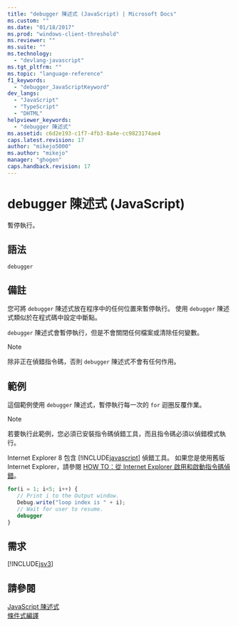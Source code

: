```yaml
---
title: "debugger 陳述式 (JavaScript) | Microsoft Docs"
ms.custom: ""
ms.date: "01/18/2017"
ms.prod: "windows-client-threshold"
ms.reviewer: ""
ms.suite: ""
ms.technology: 
  - "devlang-javascript"
ms.tgt_pltfrm: ""
ms.topic: "language-reference"
f1_keywords: 
  - "debugger_JavaScriptKeyword"
dev_langs: 
  - "JavaScript"
  - "TypeScript"
  - "DHTML"
helpviewer_keywords: 
  - "debugger 陳述式"
ms.assetid: c6d2e193-c1f7-4fb3-8a4e-cc9823174ae4
caps.latest.revision: 17
author: "mikejo5000"
ms.author: "mikejo"
manager: "ghogen"
caps.handback.revision: 17
---
```

# debugger 陳述式 (JavaScript)
暫停執行。  
  
## 語法  
  
```  
debugger  
```  
  
## 備註  
 您可將 `debugger` 陳述式放在程序中的任何位置來暫停執行。  使用 `debugger` 陳述式類似於在程式碼中設定中斷點。  
  
 `debugger` 陳述式會暫停執行，但是不會關閉任何檔案或清除任何變數。  
  
> [!NOTE]
>  除非正在偵錯指令碼，否則 `debugger` 陳述式不會有任何作用。  
  
## 範例  
 這個範例使用 `debugger` 陳述式，暫停執行每一次的 `for` 迴圈反覆作業。  
  
> [!NOTE]
>  若要執行此範例，您必須已安裝指令碼偵錯工具，而且指令碼必須以偵錯模式執行。  
>   
>  Internet Explorer 8 包含 [!INCLUDE[javascript](../../javascript/includes/javascript-md.md)] 偵錯工具。  如果您是使用舊版 Internet Explorer，請參閱 [HOW TO：從 Internet Explorer 啟用和啟動指令碼偵錯](http://go.microsoft.com/fwlink/?LinkId=133801)。  
  
```javascript  
for(i = 1; i<5; i++) {  
   // Print i to the Output window.  
   Debug.write("loop index is " + i);  
   // Wait for user to resume.  
   debugger  
}  
```  
  
## 需求  
 [!INCLUDE[jsv3](../../javascript/reference/includes/jsv3-md.md)]  
  
## 請參閱  
 [JavaScript 陳述式](../../javascript/reference/javascript-statements.md)   
 [條件式編譯](../../javascript/advanced/conditional-compilation-javascript.md)